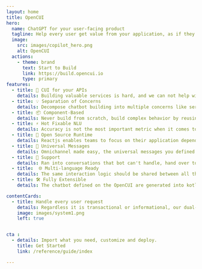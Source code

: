 ```yaml
---
layout: home
title: OpenCUI
hero:  
  name: ChatGPT for your user-facing product
  tagline: Help every user get value from your application, as if they are power users.
  image: 
    src: images/copilot_hero.png
    alt: OpenCUI
  actions:
    - theme: brand
      text: Start to Build
      link: https://build.opencui.io
      type: primary
features:
  - title: 💬 CUI for your APIs
    details: Building valuable services is hard, and we can not help with that. But if you already have APIs, building conversational user interface for it should be easy, with OpenCUI.
  - title: 💡 Separation of Concerns
    details: Decompose chatbot building into multiple concerns like service, interaction and language perception, so different aspects can be handled by different people.
  - title: 📦 Component-Based
    details: Never build from scratch, build complex behavior by reusing black-box components, so you can focus on what you want instead of how to implement it.
  - title: ⚡️ Hot Fixable NLU 
    details: Accuracy is not the most important metric when it comes to dialog understanding. To deploy a chatbot into production, every thing need to be hot fixable by the operation team.
  - title: 💟 Open Source Runtime
    details: Reactjs enables teams to focus on their application dependent interaction logic, instead of reinventing wheels. OpenCUI is doing the same for chatbots. 
  - title: 🚀 Universal Messages
    details: Omnichannel made easy, the universal messages you defined once will get automatically translated into native message for each channel.  
  - title: 👤 Support 
    details: Ran into conversations that bot can't handle, hand over to live agent with skill based routing, integration with any contact center software.
  - title:  🌐 Multi-language Ready
    details: The same interaction logic should be shared between all the different languages, so that you can use people with entirely different skillsets for this.
  - title: 🛠️ Fully Extensible
    details: The chatbot defined on the OpenCUI are generated into kotlin code, which makes it easy to integrate with any channel, support and services, take full advantage of java/kotlin ecosystem.

contentCards:
  - title: Handle every user request
    details: Regardless it is transactional or informational, our dual-process approach automatically switches between dependable software and flexible LLMs.
    image: images/system1.png
    left: true


cta :
  - details: Import what you need, customize and deploy.
    title: Get Started
    link: /reference/guide/index

---
```


<script setup>
  import Cta from './components/cta/callToAction.vue'
  import contentCard from './components/contentCard/ContentCard.vue'
</script>
<contentCard />
<Cta />
